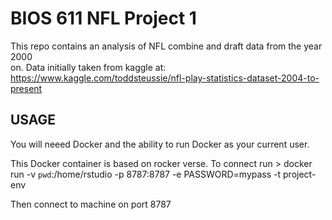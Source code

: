 BIOS 611 NFL Project 1
======================

This repo contains an analysis of NFL combine and draft data from the year 2000\
on. Data initially taken from kaggle at: https://www.kaggle.com/toddsteussie/nfl-play-statistics-dataset-2004-to-present



USAGE
-----
You will neeed Docker and the ability to run Docker as your current user. 

This Docker container is based on rocker verse. To connect run
    > docker run -v `pwd`:/home/rstudio -p 8787:8787 -e PASSWORD=mypass -t project-env
    
Then connect to machine on port 8787